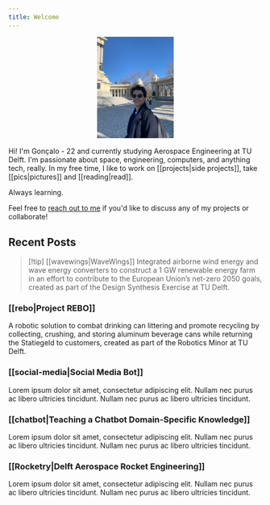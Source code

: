 ```yaml
---
title: Welcome
---
```


<center>
<img src="attachments/me/me2.jpg" width="30%">
</center>

Hi! I'm Gonçalo - 22 and currently studying Aerospace Engineering at TU Delft. I'm passionate about space, engineering, computers, and anything tech, really. In my free time, I like to work on [[projects|side projects]], take [[pics|pictures]] and [[reading|read]].

Always learning.

Feel free to [reach out to me](contact) if you'd like to discuss any of my projects or collaborate!

<!-- <div id="logo">
  <img src="attachments/me/logo_black.png" width="15%">
</div> -->

<!-- <script>
  // Detect which theme is currently active
  const theme = localStorage.getItem('theme') || 'light'
  document.dispatchEvent(new CustomEvent('themechange', { detail: { theme } }))
  // Add logo image div to the page
  const logo = document.createElement('div')
  logo.id = 'logo'
  if (theme === 'light') {
    logo.innerHTML = '<img src='attachments/me/logo_black.png' width='15%'>'
  } else {
    logo.innerHTML = '<img src='attachments/me/logo_white.png' width='15%'>'
  }
  document.body.appendChild(logo)
</script> -->


<!-- <script>
  document.addEventListener('themechange', (e) => {
    const logo = document.getElementById('logo').querySelector('img')
    if (e.detail.theme === 'light') {
      logo.src = 'attachments/me/logo_black.png'
    } else {
      logo.src = 'attachments/me/logo_white.png'
    }
  })
</script> -->

## Recent Posts

> [!tip] [[wavewings|WaveWings]]
> Integrated airborne wind energy and wave energy converters to construct a 1 GW renewable energy farm in an effort to contribute to the European Union’s net-zero 2050 goals, created as part of the Design Synthesis Exercise at TU Delft.

### [[rebo|Project REBO]] 
A robotic solution to combat drinking can littering and promote recycling by collecting, crushing, and storing aluminum beverage cans while returning the Statiegeld to customers, created as part of the Robotics Minor at TU Delft.

### [[social-media|Social Media Bot]]
Lorem ipsum dolor sit amet, consectetur adipiscing elit. Nullam nec purus ac libero ultricies tincidunt. Nullam nec purus ac libero ultricies tincidunt.

### [[chatbot|Teaching a Chatbot Domain-Specific Knowledge]]
Lorem ipsum dolor sit amet, consectetur adipiscing elit. Nullam nec purus ac libero ultricies tincidunt. Nullam nec purus ac libero ultricies tincidunt.

### [[Rocketry|Delft Aerospace Rocket Engineering]]
Lorem ipsum dolor sit amet, consectetur adipiscing elit. Nullam nec purus ac libero ultricies tincidunt. Nullam nec purus ac libero ultricies tincidunt.


